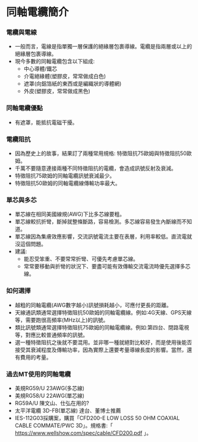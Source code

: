 # 同軸電纜簡介

### 電纜與電線
+ 一般而言，電線是指單獨一層保護的絕緣層包裹導線。電纜是指兩層或以上的絕緣層包裹導線。
+ 現今多數的同軸電纜包含以下組成:
  + 中心導體/鐵芯
  + 介電絕緣體(塑膠皮，常常做成白色)
  + 遮罩(向鋁箔紙的東西或是編織狀的導體網)
  + 外皮(塑膠皮，常常做成黑色)

### 同軸電纜優點
+ 有遮罩，能抵抗電磁干擾。

### 電纜阻抗
+ 因為歷史上的故事，結果訂了兩種常用規格: 特徵阻抗75歐姆與特徵阻抗50歐姆。
+ 千萬不要隨意連接兩種不同特徵阻抗的電纜，會造成訊號反射及衰減。
+ 特徵阻抗75歐姆的同軸電纜訊號衰減最少。
+ 特徵阻抗50歐姆的同軸電纜線傳輸功率最大。

### 單芯與多芯
+ 單芯線在相同美國線規(AWG)下比多芯線要粗。
+ 單芯線較抗折彎，斷掉就整條斷路，容易檢測。多芯線容易發生內斷線而不知道。
+ 單芯線因為集膚效應影響，交流訊號電流主要在表層，利用率較低。直流電就沒這個問題。
+ 建議:
  + 能忍受笨重、不要常常折彎、可優先考慮單芯線。
  + 常常要移動與折彎的狀況下、要盡可能有效傳輸交流電流時優先選擇多芯線。

### 如何選擇
+ 越粗的同軸電纜(AWG數字越小)訊號損耗越小，可應付更長的距離。
+ 天線通訊類通常選擇特徵阻抗50歐姆的同軸電纜線。例如:4G天線、GPS天線等，需要跑很高頻率(MHz以上)的訊號。
+ 類比訊號類通常選擇特徵阻抗75歐姆的同軸電纜線。例如:第四台、閉路電視等，對應比較普通頻率的訊號。
+ 選一種特徵阻抗之後就不要混用。並非哪一種就絕對比較好，而是使用後能否接受其衰減程度及傳輸功率，因為實際上還要考量導線長度的影響。當然，還有費用的考量。

### 過去MT使用的同軸電纜
+ 美規RG59/U 23AWG(多芯線)
+ 美規RG58/U 22AWG(單芯線)
+ RG59A/U 陳文山、仕弘在用的?
+ 太平洋電纜 3D-FB(單芯線) 達台、董博士推薦
+ IES-112G03採購案，購買「CFD200-E LOW LOSS 50 OHM COAXIAL CABLE COMMATE/PWC 3D」。規格書:「 https://www.wellshow.com/spec/cable/CFD200.pdf 」。

